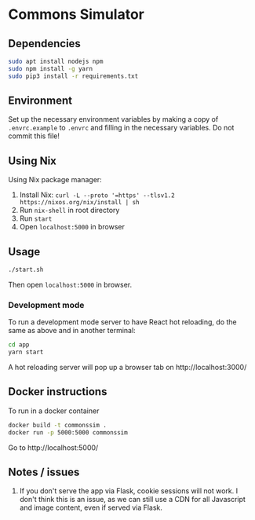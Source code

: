 # Commons Simulator

## Dependencies

```sh
sudo apt install nodejs npm
sudo npm install -g yarn
sudo pip3 install -r requirements.txt
```

## Environment

Set up the necessary environment variables by making a copy of `.envrc.example` to `.envrc` and filling in the necessary variables. Do not commit this file!

## Using Nix

Using Nix package manager:

1. Install Nix: `curl -L --proto '=https' --tlsv1.2 https://nixos.org/nix/install | sh`
2. Run `nix-shell` in root directory
3. Run `start`
4. Open `localhost:5000` in browser

## Usage

```sh
./start.sh
```

Then open `localhost:5000` in browser.

### Development mode

To run a development mode server to have React hot reloading, do the same as above and in another terminal:
```sh
cd app
yarn start
```

A hot reloading server will pop up a browser tab on http://localhost:3000/

## Docker instructions

To run in a docker container

```sh
docker build -t commonssim .
docker run -p 5000:5000 commonssim
```

Go to http://localhost:5000/

## Notes / issues

1. If you don't serve the app via Flask, cookie sessions will not work. I don't think this is an issue, as we can still use a CDN for all Javascript and image content, even if served via Flask.